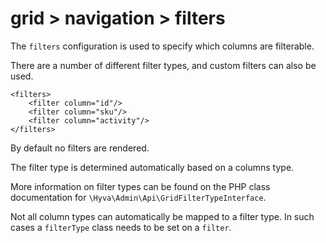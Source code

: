 # grid > navigation > filters

The `filters` configuration is used to specify which columns are filterable.

There are a number of different filter types, and custom filters can also be used.


```markup
<filters>
    <filter column="id"/>
    <filter column="sku"/>
    <filter column="activity"/>
</filters>
```


By default no filters are rendered.


The filter type is determined automatically based on a columns type.

More information on filter types can be found on the PHP class documentation for `\Hyva\Admin\Api\GridFilterTypeInterface`.


Not all column types can automatically be mapped to a filter type. In such cases a `filterType` class needs to be set on a `filter`.